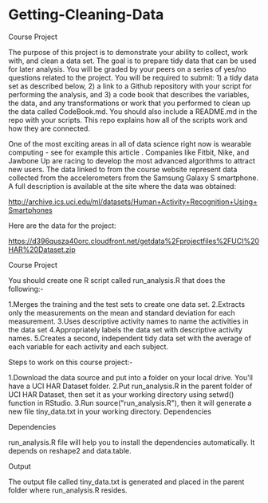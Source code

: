 Getting-Cleaning-Data
=====================
Course Project

The purpose of this project is to demonstrate your ability to collect, work with, and clean a data set. The goal is to prepare tidy data that can be used for later analysis. You will be graded by your peers on a series of yes/no questions related to the project. You will be required to submit: 1) a tidy data set as described below, 2) a link to a Github repository with your script for performing the analysis, and 3) a code book that describes the variables, the data, and any transformations or work that you performed to clean up the data called CodeBook.md. You should also include a README.md in the repo with your scripts. This repo explains how all of the scripts work and how they are connected.

One of the most exciting areas in all of data science right now is wearable computing - see for example this article . Companies like Fitbit, Nike, and Jawbone Up are racing to develop the most advanced algorithms to attract new users. The data linked to from the course website represent data collected from the accelerometers from the Samsung Galaxy S smartphone. A full description is available at the site where the data was obtained:

http://archive.ics.uci.edu/ml/datasets/Human+Activity+Recognition+Using+Smartphones

Here are the data for the project:

https://d396qusza40orc.cloudfront.net/getdata%2Fprojectfiles%2FUCI%20HAR%20Dataset.zip

Course Project

You should create one R script called run_analysis.R that does the following:-

1.Merges the training and the test sets to create one data set.
2.Extracts only the measurements on the mean and standard deviation for each measurement.
3.Uses descriptive activity names to name the activities in the data set
4.Appropriately labels the data set with descriptive activity names.
5.Creates a second, independent tidy data set with the average of each variable for each activity and each subject.

Steps to work on this course project:-

1.Download the data source and put into a folder on your local drive. You'll have a UCI HAR Dataset folder.
2.Put run_analysis.R in the parent folder of UCI HAR Dataset, then set it as your working directory using setwd() function in RStudio.
3.Run source("run_analysis.R"), then it will generate a new file tiny_data.txt in your working directory.
Dependencies

Dependencies

run_analysis.R file will help you to install the dependencies automatically. It depends on reshape2 and data.table.

Output

The output file called tiny_data.txt is generated and placed in the parent folder where run_analysis.R resides.
